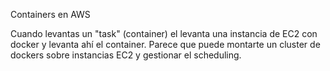 Containers en AWS

Cuando levantas un "task" (container) el levanta una instancia de EC2 con docker y levanta ahí el container.
Parece que puede montarte un cluster de dockers sobre instancias EC2 y gestionar el scheduling.
